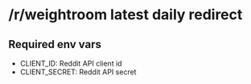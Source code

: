 # /r/weightroom latest daily redirect

## Required env vars

- CLIENT_ID: Reddit API client id
- CLIENT_SECRET: Reddit API secret
